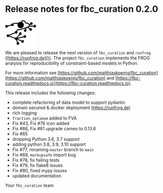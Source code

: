 # Release notes for fbc_curation 0.2.0

![fbc_curation](https://raw.githubusercontent.com/matthiaskoenig/fbc_curation/develop/docs/images/icon/frog_icon_mirror-100x80-300dpi.png)

We are pleased to release the next version of `fbc_curation` and `runfrog` ([https://runfrog.de]()).
The project `fbc_curation` implements the FROG analysis for reproducibility of constraint-based models in Python.

For more information see [https://github.com/matthiaskoenig/fbc_curation](https://github.com/matthiaskoenig/fbc_curation) 
and [https://fbc-curation.readthedocs.io](https://fbc-curation.readthedocs.io). 


This release includes the following changes:

* complete refactoring of data model to support pydantic
* domain secured & docker deployment (https://runfrog.de)
* rich logging
* `fraction_optimum` added to FVA
* Fix #43, Fix #76 icon added
* Fix #66, Fix #61 upgrade cameo to 0.13.6
* Fix #65
* dropping Python 3.6, 3.7 support
* adding python 3.8, 3.9, 3.10 support
* Fix #77, renaming `master` branch to `main`
* Fix #69, `markupsafe` import bug
* Fix #78, fix failing tests
* Fix #79, fix flake8 issues
* Fix #80, fixed mypy issues
* updated documentation

Your `fbc_curation` team
